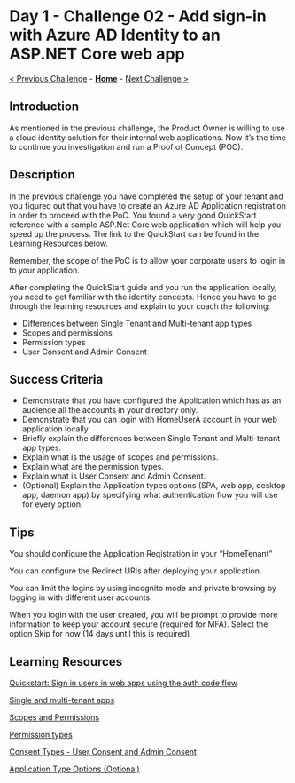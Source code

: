 # Day 1 - Challenge 02 - Add sign-in with Azure AD Identity to an ASP.NET Core web app

 [< Previous Challenge](./Challenge_D1_01.md) - **[Home](../README.md)** - [Next Challenge >](./Challenge_D1_03.md)

## Introduction

As mentioned in the previous challenge, the Product Owner is willing to use a cloud identity solution for their internal web applications. Now it’s the time to continue you investigation and run a Proof of Concept (POC).

## Description

In the previous challenge you have completed the setup of your tenant and you figured out that you have to create an Azure AD Application registration in order to proceed with the PoC. You found a very good QuickStart reference with a sample ASP.Net Core web application which will help you speed up the process. The link to the QuickStart can be found in the Learning Resources below.

Remember, the scope of the PoC is to allow your corporate users to login in to your application.

After completing the QuickStart guide and you run the application locally, you need to get familiar with the identity concepts.
Hence you have to go through the learning resources and explain to your coach the following:

- Differences between Single Tenant and Multi-tenant app types
- Scopes and permissions
- Permission types
- User Consent and Admin Consent

## Success Criteria

- Demonstrate that you have configured the Application which has as an audience all the accounts in your directory only.
- Demonstrate that you can login with HomeUserA account in your web application locally.
- Briefly explain the differences between Single Tenant and Multi-tenant app types.
- Explain what is the usage of scopes and permissions.
- Explain what are the permission types.
- Explain what is User Consent and Admin Consent.
- (Optional) Explain the Application types options (SPA, web app, desktop app, daemon app) by specifying what authentication flow you will use for every option.

## Tips

You should configure the Application Registration in your “HomeTenant”

You can configure the Redirect URIs after deploying your application.

You can limit the logins by using incognito mode and private browsing by logging in with different user accounts.

When you login with the user created, you will be prompt to provide more information to keep your account secure (required for MFA). Select the option Skip for now (14 days until this is required)
## Learning Resources

[Quickstart: Sign in users in web apps using the auth code flow](https://docs.microsoft.com/en-us/azure/active-directory/develop/web-app-quickstart?pivots=devlang-aspnet-core)

[Single and multi-tenant apps](https://docs.microsoft.com/en-us/azure/active-directory/develop/single-and-multi-tenant-apps)

[Scopes and Permissions](https://docs.microsoft.com/en-us/azure/active-directory/develop/v2-permissions-and-consent#scopes-and-permissions)

[Permission types](https://learn.microsoft.com/en-us/azure/active-directory/develop/v2-permissions-and-consent#permission-types)

[Consent Types - User Consent and Admin Consent](https://docs.microsoft.com/en-us/azure/active-directory/develop/v2-permissions-and-consent#consent-types)

[Application Type Options (Optional)](https://docs.microsoft.com/en-us/azure/active-directory/develop/authentication-flows-app-scenarios#scenarios-and-supported-authentication-flows)